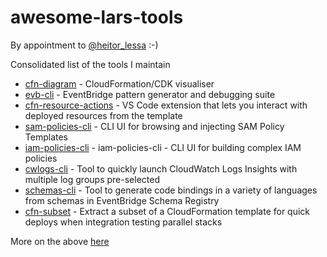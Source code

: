 # awesome-lars-tools

By appointment to [@heitor_lessa](https://twitter.com/heitor_lessa/status/1316296889587970049) :-)

Consolidated list of the tools I maintain

* [cfn-diagram](https://github.com/mhlabs/cfn-diagram) - CloudFormation/CDK visualiser
* [evb-cli](https://github.com/mhlabs/evb-cli) - EventBridge pattern generator and debugging suite
* [cfn-resource-actions](https://github.com/mhlabs/cfn-resource-actions) - VS Code extension that lets you interact with deployed resources from the template
* [sam-policies-cli](https://github.com/mhlabs/sam-policies-cli) - CLI UI for browsing and injecting SAM Policy Templates
* [iam-policies-cli](https://github.com/mhlabs/iam-policies-cli) - iam-policies-cli - CLI UI for building complex IAM policies
* [cwlogs-cli](https://github.com/mhlabs/cwlogs-cli) - Tool to quickly launch CloudWatch Logs Insights with multiple log groups pre-selected
* [schemas-cli](https://github.com/mhlabs/schemas-cli) - Tool to generate code bindings in a variety of languages from schemas in EventBridge Schema Registry
* [cfn-subset](https://github.com/mhlabs/cfn-subset) - Extract a subset of a CloudFormation template for quick deploys when integration testing parallel stacks

More on the above [here](https://dev.to/ljacobsson/a-brief-summary-of-our-aws-productivity-tools-2ofl)
